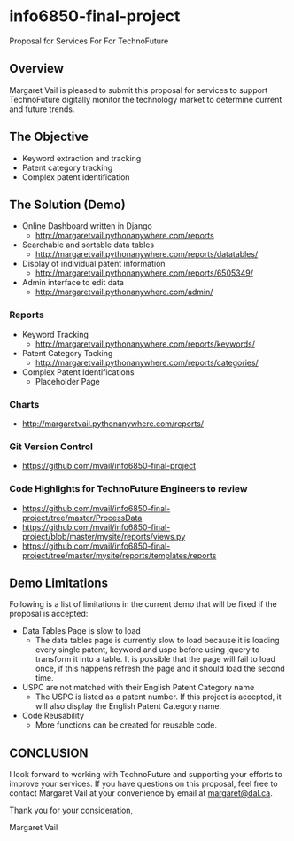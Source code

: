 # info6850-final-project
Proposal for Services For For TechnoFuture

## Overview
Margaret Vail is pleased to submit this proposal for services to support TechnoFuture digitally monitor the technology market to determine current and future trends.

## The Objective
- Keyword extraction and tracking
- Patent category tracking
- Complex patent identification

## The Solution (Demo)
- Online Dashboard written in Django
  * http://margaretvail.pythonanywhere.com/reports 
- Searchable and sortable data tables
  * http://margaretvail.pythonanywhere.com/reports/datatables/ 
- Display of individual patent information
  * http://margaretvail.pythonanywhere.com/reports/6505349/ 
- Admin interface to edit data
  * http://margaretvail.pythonanywhere.com/admin/ 
### Reports
- Keyword Tracking
  * http://margaretvail.pythonanywhere.com/reports/keywords/
- Patent Category Tacking
  * http://margaretvail.pythonanywhere.com/reports/categories/
- Complex Patent Identifications
  * Placeholder Page
### Charts
- http://margaretvail.pythonanywhere.com/reports/ 
### Git Version Control
- https://github.com/mvail/info6850-final-project 
### Code Highlights for TechnoFuture Engineers to review
- https://github.com/mvail/info6850-final-project/tree/master/ProcessData
- https://github.com/mvail/info6850-final-project/blob/master/mysite/reports/views.py
- https://github.com/mvail/info6850-final-project/tree/master/mysite/reports/templates/reports

## Demo Limitations
Following is a list of limitations in the current demo that will be fixed if the proposal is accepted:
- Data Tables Page is slow to load	
  * The data tables page is currently slow to load because it is loading every single patent, keyword and uspc before using jquery to transform it into a table. It is possible that the page will fail to load once, if this happens refresh the page and it should load the second time.
- USPC are not matched with their English Patent Category name	
  * The USPC is listed as a patent number. If this project is accepted, it will also display the English Patent Category name.
- Code Reusability
  * More functions can be created for reusable code.

## CONCLUSION
 
I look forward to working with TechnoFuture and supporting your efforts to improve your services. 
If you have questions on this proposal, feel free to contact Margaret Vail at your convenience by email at margaret@dal.ca. 

Thank you for your consideration,


Margaret Vail

